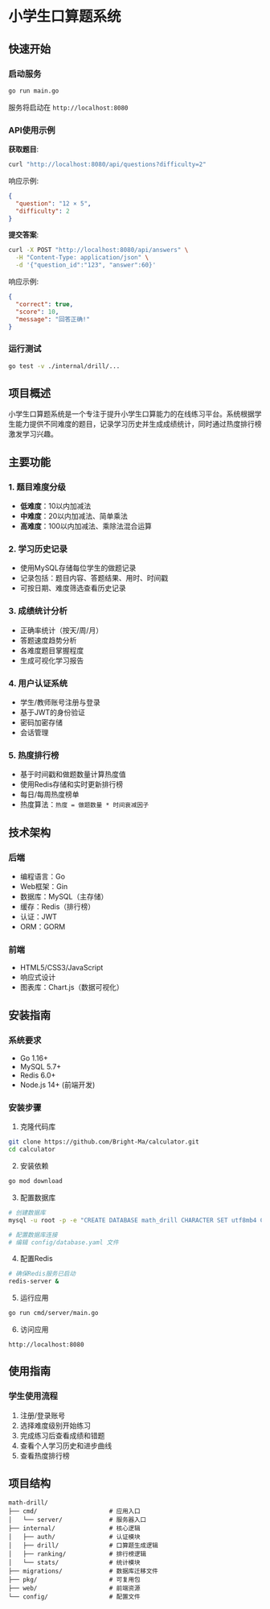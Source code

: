 # 小学生口算题系统

## 快速开始

### 启动服务

```bash
go run main.go
```

服务将启动在 `http://localhost:8080`

### API使用示例

**获取题目**:
```bash
curl "http://localhost:8080/api/questions?difficulty=2"
```

响应示例:
```json
{
  "question": "12 × 5",
  "difficulty": 2
}
```

**提交答案**:
```bash
curl -X POST "http://localhost:8080/api/answers" \
  -H "Content-Type: application/json" \
  -d '{"question_id":"123", "answer":60}'
```

响应示例:
```json
{
  "correct": true,
  "score": 10,
  "message": "回答正确!"
}
```

### 运行测试

```bash
go test -v ./internal/drill/...
```

## 项目概述

小学生口算题系统是一个专注于提升小学生口算能力的在线练习平台。系统根据学生能力提供不同难度的题目，记录学习历史并生成成绩统计，同时通过热度排行榜激发学习兴趣。

## 主要功能

### 1. 题目难度分级
- **低难度**：10以内加减法
- **中难度**：20以内加减法、简单乘法
- **高难度**：100以内加减法、乘除法混合运算

### 2. 学习历史记录
- 使用MySQL存储每位学生的做题记录
- 记录包括：题目内容、答题结果、用时、时间戳
- 可按日期、难度筛选查看历史记录

### 3. 成绩统计分析
- 正确率统计（按天/周/月）
- 答题速度趋势分析
- 各难度题目掌握程度
- 生成可视化学习报告

### 4. 用户认证系统
- 学生/教师账号注册与登录
- 基于JWT的身份验证
- 密码加密存储
- 会话管理

### 5. 热度排行榜
- 基于时间戳和做题数量计算热度值
- 使用Redis存储和实时更新排行榜
- 每日/每周热度榜单
- 热度算法：`热度 = 做题数量 * 时间衰减因子`

## 技术架构

### 后端
- 编程语言：Go
- Web框架：Gin
- 数据库：MySQL（主存储）
- 缓存：Redis（排行榜）
- 认证：JWT
- ORM：GORM

### 前端
- HTML5/CSS3/JavaScript
- 响应式设计
- 图表库：Chart.js（数据可视化）

## 安装指南

### 系统要求
- Go 1.16+
- MySQL 5.7+
- Redis 6.0+
- Node.js 14+ (前端开发)

### 安装步骤

1. 克隆代码库
```bash
git clone https://github.com/Bright-Ma/calculator.git
cd calculator
```

2. 安装依赖
```bash
go mod download
```

3. 配置数据库
```bash
# 创建数据库
mysql -u root -p -e "CREATE DATABASE math_drill CHARACTER SET utf8mb4 COLLATE utf8mb4_unicode_ci;"

# 配置数据库连接
# 编辑 config/database.yaml 文件
```

4. 配置Redis
```bash
# 确保Redis服务已启动
redis-server &
```

5. 运行应用
```bash
go run cmd/server/main.go
```

6. 访问应用
```
http://localhost:8080
```

## 使用指南

### 学生使用流程
1. 注册/登录账号
2. 选择难度级别开始练习
3. 完成练习后查看成绩和错题
4. 查看个人学习历史和进步曲线
5. 查看热度排行榜


## 项目结构
```
math-drill/
├── cmd/                    # 应用入口
│   └── server/             # 服务器入口
├── internal/               # 核心逻辑
│   ├── auth/               # 认证模块
│   ├── drill/              # 口算题生成逻辑
│   ├── ranking/            # 排行榜逻辑
│   └── stats/              # 统计模块
├── migrations/             # 数据库迁移文件
├── pkg/                    # 可复用包
├── web/                    # 前端资源
└── config/                 # 配置文件
```